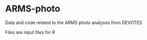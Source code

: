 # ARMS-photo
Data and code related to the ARMS photo analyses from DEVOTES

Files are input files for R
